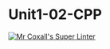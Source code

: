 # Unit1-02-CPP
[![Mr Coxall's Super Linter](https://github.com/ICS3U-C-Programming-SantiagoH/Unit1-02-CPP/workflows/Mr%20Coxall's%20Super%20Linter/badge.svg)](https://github.com/ICS3U-C-Programming-SantiagoH/Unit1-02-CPP/actions/)
